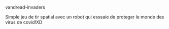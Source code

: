 vandread-invaders

Simple jeu de tir spatial avec un robot qui esssaie de proteger le monde des virus de covid!XD
